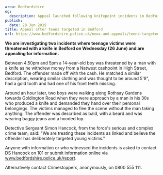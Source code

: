 ```yaml
area: Bedfordshire
og:
  description: Appeal launched following knifepoint incidents in Bedford on Wednesday (26 June).
publish:
  date: 28 Jun 2019
title: Appeal after teens targeted in Bedford
url: https://www.bedfordshire.police.uk/news-and-appeals/teens-targeted-bedford-june2019
```

**We are investigating two incidents where teenage victims were threatened with a knife in Bedford on Wednesday (26 June) and are appealing for information.**

Between 4.50pm and 5pm a 14-year-old boy was threatened by a man with a knife as he withdrew money from a Natwest cashpoint in High Street, Bedford. The offender made off with the cash. He matched a similar description, wearing similar clothing and was thought to be around 5'9", had a gold tooth and had one of his front teeth missing.

Around an hour later, two boys were walking along Rothsay Gardens towards Goldington Road when they were approach by a man in his 30s who produced a knife and demanded they hand over their personal belongings. The victims managed to flee the scene without the man taking anything. The offender was described as bald, with a beard and was wearing baggy jeans and a hooded top.

Detective Sergeant Simon Hancock, from the force's serious and complex crime team, said: "We are treating these incidents as linked and believe the offender has deliberately targeted young victims."

Anyone with information or who witnessed the incidents is asked to contact DS Hancock on 101 or submit information online via www.bedfordshire.police.uk/report.

Alternatively contact Crimestoppers, anonymously, on 0800 555 111.
